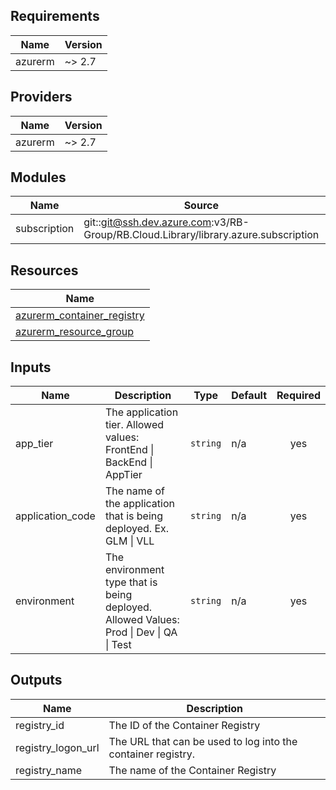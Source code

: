 ## Requirements

| Name | Version |
|------|---------|
| azurerm | ~> 2.7 |

## Providers

| Name | Version |
|------|---------|
| azurerm | ~> 2.7 |

## Modules

| Name | Source | Version |
|------|--------|---------|
| subscription | git::git@ssh.dev.azure.com:v3/RB-Group/RB.Cloud.Library/library.azure.subscription |  |

## Resources

| Name |
|------|
| [azurerm_container_registry](https://registry.terraform.io/providers/hashicorp/azurerm/2.7/docs/resources/container_registry) |
| [azurerm_resource_group](https://registry.terraform.io/providers/hashicorp/azurerm/2.7/docs/data-sources/resource_group) |

## Inputs

| Name | Description | Type | Default | Required |
|------|-------------|------|---------|:--------:|
| app\_tier | The application tier. Allowed values: FrontEnd \| BackEnd \| AppTier | `string` | n/a | yes |
| application\_code | The name of the application that is being deployed. Ex. GLM \| VLL | `string` | n/a | yes |
| environment | The environment type that is being deployed.  Allowed Values: Prod \| Dev \| QA \| Test | `string` | n/a | yes |

## Outputs

| Name | Description |
|------|-------------|
| registry\_id | The ID of the Container Registry |
| registry\_logon\_url | The URL that can be used to log into the container registry. |
| registry\_name | The name of the Container Registry |